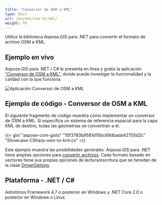 ```yaml
---
title: "Conversor de OSM a KML"
type: docs
url: /es/net/osm-to-kml/
weight: 70
---
```


Utilice la biblioteca Aspose.GIS para .NET para convertir el formato de archivo OSM a KML.

## **Ejemplo en vivo**

Aspose.GIS para .NET / C# le presenta en línea y gratis la aplicación ["Conversor de OSM a KML"](https://products.aspose.app/gis/conversion/osm-to-kml), donde puede investigar la funcionalidad y la calidad con la que funciona.

![Aplicación Conversor de OSM a KML](conversion.png)

## **Ejemplo de código - Conversor de OSM a KML**

El siguiente fragmento de código muestra cómo implementar un conversor de OSM a KML. Si especifica un sistema de referencia espacial para la capa KML de destino, todas las geometrías se convertirán a él. 

{{< gist "aspose-com-gists" "10f3783b9581d10bc69dbada42705d2c" "Showcase-CSharp-osm-to-kml.cs" >}}

Este ejemplo muestra las posibilidades generales. Aspose.GIS para .NET tiene amplias opciones para [convertir archivos](https://docs.aspose.com/gis/net/vector-layers/). Cada formato basado en vectores tiene sus propias opciones de lectura/escritura que se heredan de la clase [DriverOptions](https://reference.aspose.com/gis/net/aspose.gis/driveroptions).

## **Plataforma - .NET / C#**

Admitimos Framework 4.7 o posterior en Windows y .NET Core 2.0 o posterior en Windows o Linux.
